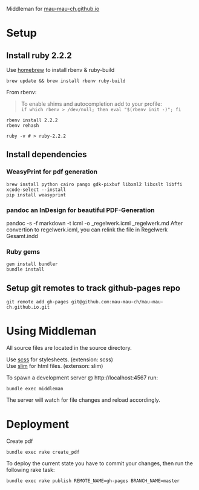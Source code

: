 Middleman for [mau-mau-ch.github.io](https://mau-mau-ch.github.io/)

# Setup

## Install ruby 2.2.2

Use [homebrew](http://brew.sh/) to install rbenv & ruby-build

```SHELL
brew update && brew install rbenv ruby-build
```

From rbenv:
>   To enable shims and autocompletion add to your profile:  
>   ```if which rbenv > /dev/null; then eval "$(rbenv init -)"; fi```

```SHELL  
rbenv install 2.2.2
rbenv rehash

ruby -v # > ruby-2.2.2
```

## Install dependencies

### WeasyPrint for pdf generation

```SHELL
brew install python cairo pango gdk-pixbuf libxml2 libxslt libffi
xcode-select --install
pip install weasyprint
```

### pandoc an InDesign for beautiful PDF-Generation
pandoc -s -f markdown -t icml -o _regelwerk.icml _regelwerk.md
After convertion to regelwerk.icml, you can relink the file in Regelwerk Gesamt.indd

### Ruby gems

```SHELL
gem install bundler
bundle install
```

## Setup git remotes to track github-pages repo

```SHELL
git remote add gh-pages git@github.com:mau-mau-ch/mau-mau-ch.github.io.git
```

# Using Middleman

All source files are located in the source directory.

Use [scss](http://sass-lang.com/) for stylesheets. (extension: scss)  
Use [slim](http://slim-lang.com/) for html files. (extenson: slim)

To spawn a development server @ http://localhost:4567 run:

```SHELL
bundle exec middleman
```

The server will watch for file changes and reload accordingly.

# Deployment

Create pdf

```SHELL
bundle exec rake create_pdf
```

To deploy the current state you have to commit your changes, then run the
following rake task:

```SHELL
bundle exec rake publish REMOTE_NAME=gh-pages BRANCH_NAME=master
```
